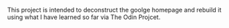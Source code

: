 This project is intended to deconstruct the goolge homepage and rebuild it using what I have learned so far via The Odin Projcet.